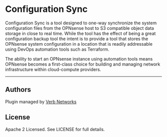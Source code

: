 # Configuration Sync
Configuration Sync is a tool designed to one-way synchronize the system 
configuration files from the OPNsense host to S3 compatible object data storage 
in close to real time. While the tool has the effect of being a great 
configuration backup tool the intent is to provide a tool that stores the 
OPNsense system configuration in a location that is readily addressable using 
DevOps automation tools such as Terraform.

The ability to start an OPNsense instance using automation tools means OPNsense 
becomes a first-class choice for building and managing network infrastructure 
within cloud-compute providers.

****

## Authors
Plugin managed by [Verb Networks](https://github.com/verbnetworks)

## License
Apache 2 Licensed. See LICENSE for full details.
